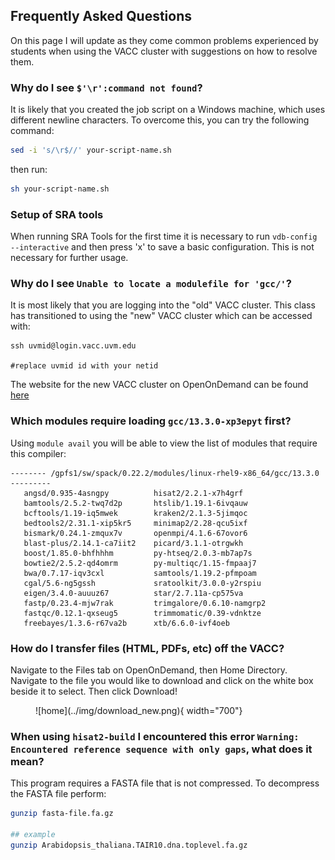 ## Frequently Asked Questions

On this page I will update as they come common problems experienced by students when using the VACC cluster with suggestions on how to resolve them. 

### Why do I see `$'\r':command not found`? 

It is likely that you created the job script on a Windows machine, which uses different newline characters. To overcome this, you can try the following command: 

```bash
sed -i 's/\r$//' your-script-name.sh
```

then run: 

```bash
sh your-script-name.sh
```

### Setup of SRA tools 

When running SRA Tools for the first time it is necessary to run `vdb-config --interactive` and then press 'x' to save a basic configuration. This is not necessary for further usage. 

### Why do I see `Unable to locate a modulefile for 'gcc/'`? 

It is most likely that you are logging into the "old" VACC cluster. This class has transitioned to using the "new" VACC cluster which can be accessed with: 

```
ssh uvmid@login.vacc.uvm.edu

#replace uvmid id with your netid
```

The website for the new VACC cluster on OpenOnDemand can be found [here](https://ondemand.vacc.uvm.edu/pun/sys/dashboard)

### Which modules require loading `gcc/13.3.0-xp3epyt` first? 

Using `module avail` you will be able to view the list of modules that require this compiler:

```
-------- /gpfs1/sw/spack/0.22.2/modules/linux-rhel9-x86_64/gcc/13.3.0 ---------
   angsd/0.935-4asngpy          hisat2/2.2.1-x7h4grf
   bamtools/2.5.2-twq7d2p       htslib/1.19.1-6ivqauw
   bcftools/1.19-iq5mwek        kraken2/2.1.3-5jimqoc
   bedtools2/2.31.1-xip5kr5     minimap2/2.28-qcu5ixf
   bismark/0.24.1-zmqux7v       openmpi/4.1.6-67ovor6
   blast-plus/2.14.1-ca7iit2    picard/3.1.1-otrgwkh
   boost/1.85.0-bhfhhhm         py-htseq/2.0.3-mb7ap7s
   bowtie2/2.5.2-qd4omrm        py-multiqc/1.15-fmpaaj7
   bwa/0.7.17-iqv3cxl           samtools/1.19.2-pfmpoam
   cgal/5.6-ng5gssh             sratoolkit/3.0.0-y2rspiu
   eigen/3.4.0-auuuz67          star/2.7.11a-cp575va
   fastp/0.23.4-mjw7rak         trimgalore/0.6.10-namgrp2
   fastqc/0.12.1-qxseug5        trimmomatic/0.39-vdnktze
   freebayes/1.3.6-r67va2b      xtb/6.6.0-ivf4oeb
```

### How do I transfer files (HTML, PDFs, etc) off the VACC? 

Navigate to the Files tab on OpenOnDemand, then Home Directory. Navigate to the file you would like to download and click on the white box beside it to select. Then click Download!

<figure markdown="span">
  ![home](../img/download_new.png){ width="700"}
</figure>

### When using `hisat2-build` I encountered this error `Warning: Encountered reference sequence with only gaps`, what does it mean? 

This program requires a FASTA file that is not compressed. To decompress the FASTA file perform:

```bash 
gunzip fasta-file.fa.gz

## example
gunzip Arabidopsis_thaliana.TAIR10.dna.toplevel.fa.gz
```

